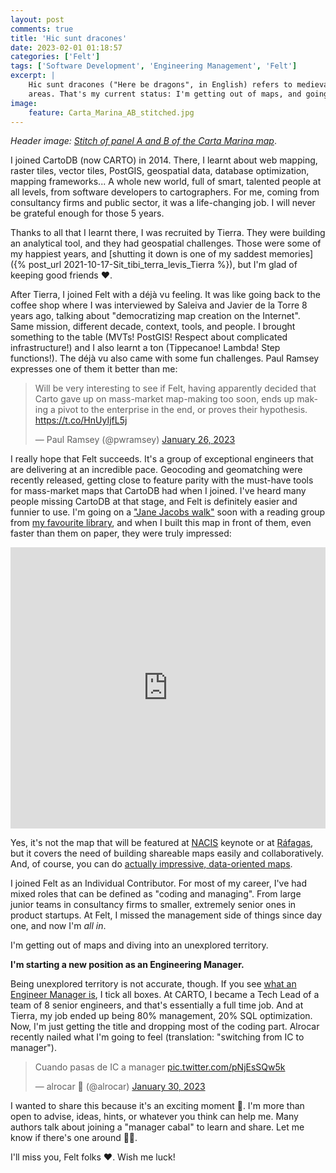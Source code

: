 ```yaml
---
layout: post
comments: true
title: 'Hic sunt dracones'
date: 2023-02-01 01:18:57
categories: ['Felt']
tags: ['Software Development', 'Engineering Management', 'Felt']
excerpt: |
    Hic sunt dracones ("Here be dragons", in English) refers to medieval mapping. Mythological, terrifying creatures were placed un uncharted
    areas. That's my current status: I'm getting out of maps, and going into unexplored territories.
image:
    feature: Carta_Marina_AB_stitched.jpg
---
```


_Header image: [Stitch of panel A and B of the Carta Marina map](https://commons.wikimedia.org/wiki/File:Carta_Marina_AB_stitched.jpg)_.

I joined CartoDB (now CARTO) in 2014. There, I learnt about web mapping, raster tiles, vector tiles, PostGIS, geospatial
data, database optimization, mapping frameworks... A whole new world, full of smart, talented
people at all levels, from software developers to cartographers. For me, coming from consultancy firms and
public sector, it was a life-changing job. I will never be grateful enough for those 5 years.

Thanks to all that I learnt there, I was recruited by Tierra. They were building an analytical tool, and they had
geospatial challenges. Those were some of my happiest years, and [shutting it down is one of my saddest memories]({% post_url 2021-10-17-Sit_tibi_terra_levis_Tierra %}),
but I'm glad of keeping good friends ❤.

After Tierra, I joined Felt with a déjà vu feeling. It was like going back to the coffee shop where I was interviewed by Saleiva
and Javier de la Torre 8 years ago, talking about "democratizing map creation on the Internet". Same mission, different
decade, context, tools, and people. I brought something to the table (MVTs! PostGIS! Respect about complicated infrastructure!)
and I also learnt a ton (Tippecanoe! Lambda! Step functions!). The déjà vu also came with some fun challenges.
Paul Ramsey expresses one of them it better than me:

<blockquote class="twitter-tweet"><p lang="en" dir="ltr">Will be very interesting to see if Felt, having apparently decided that Carto gave up on mass-market map-making too soon, ends up making a pivot to the enterprise in the end, or proves their hypothesis. <a href="https://t.co/HnUyIjfL5j">https://t.co/HnUyIjfL5j</a></p>&mdash; Paul Ramsey (@pwramsey) <a href="https://twitter.com/pwramsey/status/1618683753282547713?ref_src=twsrc%5Etfw">January 26, 2023</a></blockquote> <script async src="https://platform.twitter.com/widgets.js" charset="utf-8"></script> 

I really hope that Felt succeeds. It's a group of exceptional engineers that are delivering at an incredible pace.
Geocoding and geomatching were recently released, getting close to feature parity with the must-have tools for
mass-market maps that CartoDB had when I joined. I've heard many people missing CartoDB at that stage, and Felt is definitely easier and funnier to use.
I'm going on a ["Jane Jacobs walk"](http://www.janejacobswalk.org/) soon with a reading group from [my favourite library](https://www.laotralibreriacafe.net/),
and when I built this map in front of them, even faster than them on paper, they were truly impressed:

<iframe width="100%" height="450" frameborder="0" title="Felt Map" src="https://felt.com/embed/map/La-Otra-Valladolid-con-los-ojos-de-de-Jane-Jacobs-desde-San-Juan-a-Pajarillos-g5ZBhuwoTECRuPzt0ZTTmC?lat=41.649212&lon=-4.717661&zoom=15"></iframe>

Yes, it's not the map that will be featured at [NACIS](https://nacis.org/) keynote or at [Ráfagas](https://geoinquiets.github.io/rafagas/),
but it covers the need of building shareable maps easily and collaboratively. And, of course, you can do [actually impressive, data-oriented maps](https://felt.com/map/US-Energy-Mmk3P8WJR4Czk8CskFVYAA).

I joined Felt as an Individual Contributor. For most of my career, I've had mixed roles that can be defined as "coding and managing". From
large junior teams in consultancy firms to smaller, extremely senior ones in product startups. At Felt, I missed the management
side of things since day one, and now I'm _all in_.

I'm getting out of maps and diving into an unexplored territory.

**I'm starting a new position as an Engineering Manager.**

Being unexplored territory is not accurate, though. If you see [what an Engineer Manager is](https://www.rubick.com/engineering-manager-vs-tech-lead), I tick
all boxes. At CARTO, I became a Tech Lead of a team of 8 senior engineers, and that's essentially a full time job. And
at Tierra, my job ended up being 80% management, 20% SQL optimization. Now, I'm just getting the title and dropping
most of the coding part. Alrocar recently nailed what I'm going to feel (translation: "switching from IC to manager").

<blockquote class="twitter-tweet"><p lang="es" dir="ltr">Cuando pasas de IC a manager <a href="https://t.co/pNjEsSQw5k">pic.twitter.com/pNjEsSQw5k</a></p>&mdash; alrocar 🥘 (@alrocar) <a href="https://twitter.com/alrocar/status/1619974573423996929?ref_src=twsrc%5Etfw">January 30, 2023</a></blockquote> <script async src="https://platform.twitter.com/widgets.js" charset="utf-8"></script> 

I wanted to share this because it's an exciting moment 🤗. I'm more than open to advise, ideas, hints, or whatever you
think can help me. Many authors talk about joining a "manager cabal" to learn and share. Let me know if there's one
around 🙇🏻.

I'll miss you, Felt folks ❤. Wish me luck!

